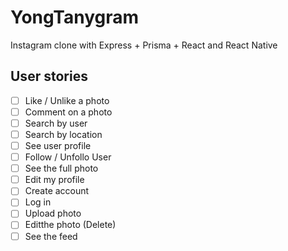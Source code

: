 # YongTanygram

Instagram clone with Express + Prisma + React and React Native

## User stories

- [ ] Like / Unlike a photo
- [ ] Comment on a photo
- [ ] Search by user
- [ ] Search by location
- [ ] See user profile
- [ ] Follow / Unfollo User
- [ ] See the full photo
- [ ] Edit my profile
- [ ] Create account
- [ ] Log in
- [ ] Upload photo
- [ ] Editthe photo (Delete)
- [ ] See the feed 
